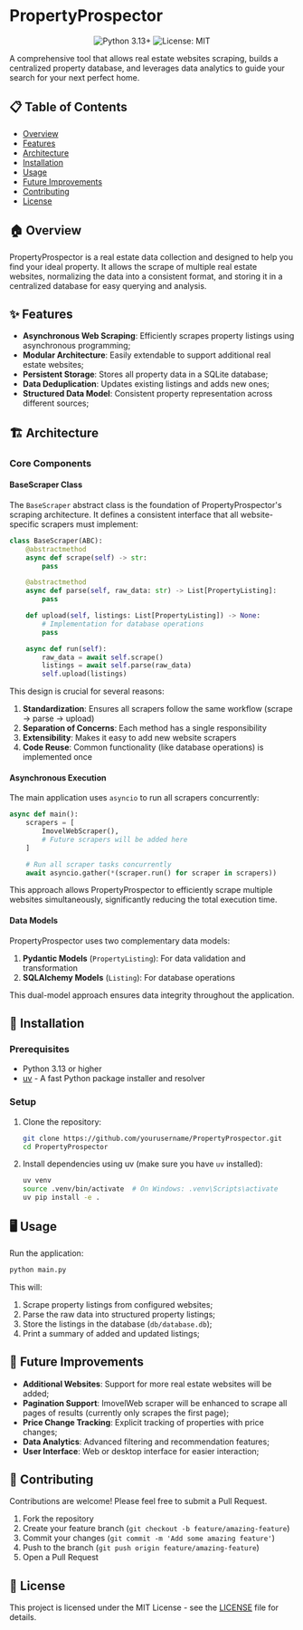 # PropertyProspector

<div align="center">
  <img src="https://img.shields.io/badge/Python-3.13+-blue.svg" alt="Python 3.13+">
  <img src="https://img.shields.io/badge/License-MIT-green.svg" alt="License: MIT">
</div>

A comprehensive tool that allows real estate websites scraping, builds a centralized property database, and leverages data analytics to guide your search for your next perfect home.

## 📋 Table of Contents

- [Overview](#overview)
- [Features](#features)
- [Architecture](#architecture)
- [Installation](#installation)
- [Usage](#usage)
- [Future Improvements](#future-improvements)
- [Contributing](#contributing)
- [License](#license)

## 🏠 Overview

PropertyProspector is a real estate data collection and designed to help you find your ideal property. It allows the scrape of multiple real estate websites, normalizing the data into a consistent format, and storing it in a centralized database for easy querying and analysis.

## ✨ Features

- **Asynchronous Web Scraping**: Efficiently scrapes property listings using asynchronous programming;
- **Modular Architecture**: Easily extendable to support additional real estate websites;
- **Persistent Storage**: Stores all property data in a SQLite database;
- **Data Deduplication**: Updates existing listings and adds new ones;
- **Structured Data Model**: Consistent property representation across different sources;

## 🏗️ Architecture

### Core Components

#### BaseScraper Class

The `BaseScraper` abstract class is the foundation of PropertyProspector's scraping architecture. It defines a consistent interface that all website-specific scrapers must implement:

```python
class BaseScraper(ABC):
    @abstractmethod
    async def scrape(self) -> str:
        pass

    @abstractmethod
    async def parse(self, raw_data: str) -> List[PropertyListing]:
        pass

    def upload(self, listings: List[PropertyListing]) -> None:
        # Implementation for database operations
        pass

    async def run(self):
        raw_data = await self.scrape()
        listings = await self.parse(raw_data)
        self.upload(listings)
```

This design is crucial for several reasons:

1. **Standardization**: Ensures all scrapers follow the same workflow (scrape → parse → upload)
2. **Separation of Concerns**: Each method has a single responsibility
3. **Extensibility**: Makes it easy to add new website scrapers
4. **Code Reuse**: Common functionality (like database operations) is implemented once

#### Asynchronous Execution

The main application uses `asyncio` to run all scrapers concurrently:

```python
async def main():
    scrapers = [
        ImovelWebScraper(),
        # Future scrapers will be added here
    ]

    # Run all scraper tasks concurrently
    await asyncio.gather(*(scraper.run() for scraper in scrapers))
```

This approach allows PropertyProspector to efficiently scrape multiple websites simultaneously, significantly reducing the total execution time.

#### Data Models

PropertyProspector uses two complementary data models:

1. **Pydantic Models** (`PropertyListing`): For data validation and transformation
2. **SQLAlchemy Models** (`Listing`): For database operations

This dual-model approach ensures data integrity throughout the application.

## 🚀 Installation

### Prerequisites

- Python 3.13 or higher
- [uv](https://github.com/astral-sh/uv) - A fast Python package installer and resolver

### Setup

1. Clone the repository:
   ```bash
   git clone https://github.com/yourusername/PropertyProspector.git
   cd PropertyProspector
   ```

2. Install dependencies using uv (make sure you have `uv` installed):
   ```bash
   uv venv
   source .venv/bin/activate  # On Windows: .venv\Scripts\activate
   uv pip install -e .
   ```

## 🖥️ Usage

Run the application:

```bash
python main.py
```

This will:
1. Scrape property listings from configured websites;
2. Parse the raw data into structured property listings;
3. Store the listings in the database (`db/database.db`);
4. Print a summary of added and updated listings;

## 🔮 Future Improvements

- **Additional Websites**: Support for more real estate websites will be added;
- **Pagination Support**: ImovelWeb scraper will be enhanced to scrape all pages of results (currently only scrapes the first page);
- **Price Change Tracking**: Explicit tracking of properties with price changes;
- **Data Analytics**: Advanced filtering and recommendation features;
- **User Interface**: Web or desktop interface for easier interaction;

## 👥 Contributing

Contributions are welcome! Please feel free to submit a Pull Request.

1. Fork the repository
2. Create your feature branch (`git checkout -b feature/amazing-feature`)
3. Commit your changes (`git commit -m 'Add some amazing feature'`)
4. Push to the branch (`git push origin feature/amazing-feature`)
5. Open a Pull Request

## 📄 License

This project is licensed under the MIT License - see the [LICENSE](LICENSE) file for details.
